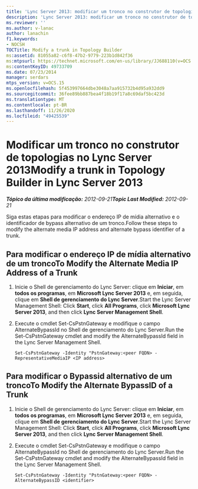 ```yaml
---
title: 'Lync Server 2013: modificar um tronco no construtor de topologias'
description: 'Lync Server 2013: modificar um tronco no construtor de topologias.'
ms.reviewer: ''
ms.author: v-lanac
author: lanachin
f1.keywords:
- NOCSH
TOCTitle: Modify a trunk in Topology Builder
ms:assetid: 81055a82-c6f8-47b2-9779-223b1d842f36
ms:mtpsurl: https://technet.microsoft.com/en-us/library/JJ688110(v=OCS.15)
ms:contentKeyID: 49733709
ms.date: 07/23/2014
manager: serdars
mtps_version: v=OCS.15
ms.openlocfilehash: 5f453997664dbe3048a7aa915732b4d95a932dd9
ms.sourcegitcommit: 36fee89bb887bea4f18b19f17a8c69daf5bc423d
ms.translationtype: MT
ms.contentlocale: pt-BR
ms.lasthandoff: 11/26/2020
ms.locfileid: "49425539"
---
```

# <a name="modify-a-trunk-in-topology-builder-in-lync-server-2013"></a><span data-ttu-id="3e45b-103">Modificar um tronco no construtor de topologias no Lync Server 2013</span><span class="sxs-lookup"><span data-stu-id="3e45b-103">Modify a trunk in Topology Builder in Lync Server 2013</span></span>

<div data-xmlns="http://www.w3.org/1999/xhtml">

<div class="topic" data-xmlns="http://www.w3.org/1999/xhtml" data-msxsl="urn:schemas-microsoft-com:xslt" data-cs="https://msdn.microsoft.com/">

<div data-asp="https://msdn2.microsoft.com/asp">



</div>

<div id="mainSection">

<div id="mainBody"><span data-ttu-id="3e45b-104">

<span> </span></span><span class="sxs-lookup"><span data-stu-id="3e45b-104">

<span> </span></span></span>

<span data-ttu-id="3e45b-105">_**Tópico da última modificação:** 2012-09-21_</span><span class="sxs-lookup"><span data-stu-id="3e45b-105">_**Topic Last Modified:** 2012-09-21_</span></span>

<span data-ttu-id="3e45b-106">Siga estas etapas para modificar o endereço IP de mídia alternativo e o identificador de bypass alternativo de um tronco.</span><span class="sxs-lookup"><span data-stu-id="3e45b-106">Follow these steps to modify the alternate media IP address and alternate bypass identifier of a trunk.</span></span>

<div>

## <a name="to-modify-the-alternate-media-ip-address-of-a-trunk"></a><span data-ttu-id="3e45b-107">Para modificar o endereço IP de mídia alternativo de um tronco</span><span class="sxs-lookup"><span data-stu-id="3e45b-107">To Modify the Alternate Media IP Address of a Trunk</span></span>

1.  <span data-ttu-id="3e45b-108">Inicie o Shell de gerenciamento do Lync Server: clique em **Iniciar**, em **todos os programas**, em **Microsoft Lync Server 2013** e, em seguida, clique em **Shell de gerenciamento do Lync Server**.</span><span class="sxs-lookup"><span data-stu-id="3e45b-108">Start the Lync Server Management Shell: Click **Start**, click **All Programs**, click **Microsoft Lync Server 2013**, and then click **Lync Server Management Shell**.</span></span>

2.  <span data-ttu-id="3e45b-109">Execute o cmdlet Set-CsPstnGateway e modifique o campo AlternateBypassId no Shell de gerenciamento do Lync Server.</span><span class="sxs-lookup"><span data-stu-id="3e45b-109">Run the Set-CsPstnGateway cmdlet and modify the AlternateBypassId field in the Lync Server Management Shell.</span></span>
    
        Set-CsPstnGateway -Identity "PstnGateway:<peer FQDN> -RepresentativeMediaIP <IP address>

</div>

<div>

## <a name="to-modify-the-alternate-bypassid-of-a-trunk"></a><span data-ttu-id="3e45b-110">Para modificar o Bypassid alternativo de um tronco</span><span class="sxs-lookup"><span data-stu-id="3e45b-110">To Modify the Alternate BypassID of a Trunk</span></span>

1.  <span data-ttu-id="3e45b-111">Inicie o Shell de gerenciamento do Lync Server: clique em **Iniciar**, em **todos os programas**, em **Microsoft Lync Server 2013** e, em seguida, clique em **Shell de gerenciamento do Lync Server**.</span><span class="sxs-lookup"><span data-stu-id="3e45b-111">Start the Lync Server Management Shell: Click **Start**, click **All Programs**, click **Microsoft Lync Server 2013**, and then click **Lync Server Management Shell**.</span></span>

2.  <span data-ttu-id="3e45b-112">Execute o cmdlet Set-CsPstnGateway e modifique o campo AlternateBypassId no Shell de gerenciamento do Lync Server.</span><span class="sxs-lookup"><span data-stu-id="3e45b-112">Run the Set-CsPstnGateway cmdlet and modify the AlternateBypassId field in the Lync Server Management Shell.</span></span>
    
        Set-CsPstnGateway -Identity "PstnGateway:<peer FQDN> -AlternateBypassID <identifier>

<span data-ttu-id="3e45b-113"></div>

</div>

<span> </span>

</div>

</div>

</span><span class="sxs-lookup"><span data-stu-id="3e45b-113"></div>

</div>

<span> </span>

</div>

</div>

</span></span></div>

